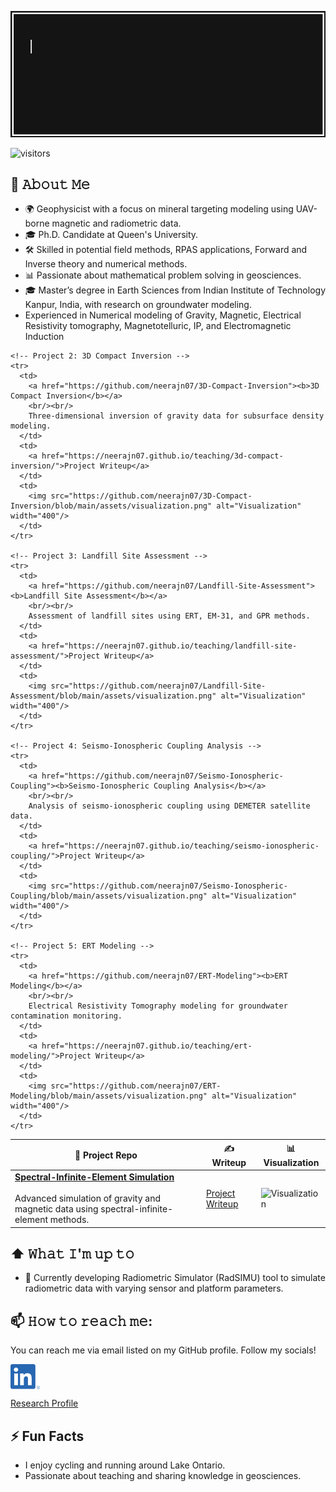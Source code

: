 [<img src="https://raw.githubusercontent.com/Neerajn07/Neerajn07/master/intro_neeraj.gif" alt="👋 Hi there! I'm Neeraj Nainwal" title="👋 Hi there! I'm Neeraj Nainwal"/>](https://neerajn07.github.io/)

![visitors](https://vbr.nathanchung.dev/badge?page_id=Neerajn07.Neerajn07&color=00cf00)

## :book: 𝙰𝚋𝚘𝚞𝚝 𝙼𝚎
- 🌍 Geophysicist with a focus on mineral targeting modeling using UAV-borne magnetic and radiometric data.
- 🎓 Ph.D. Candidate at Queen's University.
- 🛠 Skilled in potential field methods, RPAS applications, Forward and Inverse theory and numerical methods.
- 📊 Passionate about mathematical problem solving in geosciences.
- 🎓 Master’s degree in Earth Sciences from Indian Institute of Technology Kanpur, India, with research on groundwater modeling.
-  Experienced in Numerical modeling of Gravity, Magnetic, Electrical Resistivity tomography, Magnetotelluric, IP, and Electromagnetic Induction

<!-- 🏗️ Featured Projects -->
<table>
  <thead align="center">
    <tr>
      <th>🧪 Project Repo</th>
      <th>✍️ Writeup</th>
      <th>📊 Visualization</th>
    </tr>
  </thead>
  <tbody>
    <!-- Project 1: Spectral-Infinite-Element Simulation -->
    <tr>
      <td>
        <a href="https://github.com/neerajn07/Spectral-Infinite-Element-Simulation"><b>Spectral-Infinite-Element Simulation</b></a>
        <br/><br/>
        Advanced simulation of gravity and magnetic data using spectral-infinite-element methods.
      </td>
      <td>
        <a href="https://neerajn07.github.io/teaching/spectral-infinite-element-simulation/">Project Writeup</a>
      </td>
      <td>
        <img src="https://github.com/neerajn07/Spectral-Infinite-Element-Simulation/blob/main/assets/visualization.png" alt="Visualization" width="400"/>
      </td>
    </tr>

    <!-- Project 2: 3D Compact Inversion -->
    <tr>
      <td>
        <a href="https://github.com/neerajn07/3D-Compact-Inversion"><b>3D Compact Inversion</b></a>
        <br/><br/>
        Three-dimensional inversion of gravity data for subsurface density modeling.
      </td>
      <td>
        <a href="https://neerajn07.github.io/teaching/3d-compact-inversion/">Project Writeup</a>
      </td>
      <td>
        <img src="https://github.com/neerajn07/3D-Compact-Inversion/blob/main/assets/visualization.png" alt="Visualization" width="400"/>
      </td>
    </tr>

    <!-- Project 3: Landfill Site Assessment -->
    <tr>
      <td>
        <a href="https://github.com/neerajn07/Landfill-Site-Assessment"><b>Landfill Site Assessment</b></a>
        <br/><br/>
        Assessment of landfill sites using ERT, EM-31, and GPR methods.
      </td>
      <td>
        <a href="https://neerajn07.github.io/teaching/landfill-site-assessment/">Project Writeup</a>
      </td>
      <td>
        <img src="https://github.com/neerajn07/Landfill-Site-Assessment/blob/main/assets/visualization.png" alt="Visualization" width="400"/>
      </td>
    </tr>

    <!-- Project 4: Seismo-Ionospheric Coupling Analysis -->
    <tr>
      <td>
        <a href="https://github.com/neerajn07/Seismo-Ionospheric-Coupling"><b>Seismo-Ionospheric Coupling Analysis</b></a>
        <br/><br/>
        Analysis of seismo-ionospheric coupling using DEMETER satellite data.
      </td>
      <td>
        <a href="https://neerajn07.github.io/teaching/seismo-ionospheric-coupling/">Project Writeup</a>
      </td>
      <td>
        <img src="https://github.com/neerajn07/Seismo-Ionospheric-Coupling/blob/main/assets/visualization.png" alt="Visualization" width="400"/>
      </td>
    </tr>

    <!-- Project 5: ERT Modeling -->
    <tr>
      <td>
        <a href="https://github.com/neerajn07/ERT-Modeling"><b>ERT Modeling</b></a>
        <br/><br/>
        Electrical Resistivity Tomography modeling for groundwater contamination monitoring.
      </td>
      <td>
        <a href="https://neerajn07.github.io/teaching/ert-modeling/">Project Writeup</a>
      </td>
      <td>
        <img src="https://github.com/neerajn07/ERT-Modeling/blob/main/assets/visualization.png" alt="Visualization" width="400"/>
      </td>
    </tr>
  </tbody>
</table>

## ⬆ 𝚆𝚑𝚊𝚝 𝙸'𝚖 𝚞𝚙 𝚝𝚘
- 🔨 Currently developing Radiometric Simulator (RadSIMU) tool to simulate radiometric data with varying sensor and platform parameters.


## 📫 𝙷𝚘𝚠 𝚝𝚘 𝚛𝚎𝚊𝚌𝚑 𝚖𝚎:
You can reach me via email listed on my GitHub profile. Follow my socials!

[<img src="https://raw.githubusercontent.com/Neerajn07/Neerajn07/master/socials/linkedin.png" height="40em" align="center" alt="Follow Neeraj Nainwal on LinkedIn" title="Follow Neeraj Nainwal on LinkedIn"/>](https://linkedin.com/in/neerajn07)

[Research Profile](https://neerajn07.github.io)

## ⚡ Fun Facts
- I enjoy cycling and running around Lake Ontario.
- Passionate about teaching and sharing knowledge in geosciences.

